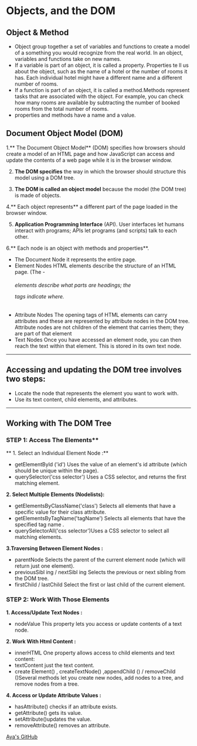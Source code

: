 # Objects, and the DOM

## Object & Method
* Object group together a set of variables and functions to create a model of a something you would recognize from the real world. In an object, variables and functions take on new names.
* If a variable is part of an object, it is called a property. Properties te ll us about the object, such as the name of a hotel or the number of rooms it has. Each individual hotel might have a different name and a different number of rooms.
* If a function is part of an object, it is called a method.Methods represent tasks that are associated with the object. For example, you can check how many rooms are available by subtracting the number of booked rooms from the total number of rooms.
* properties and methods have a name and a value.


## Document Object Model (DOM)
1.** The Document Object Model** (DOM) specifies how browsers should create a model of an HTML page and how JavaScript can access and update the contents of a web page while it is in the browser window.

2. **The DOM specifies** the way in which the browser should structure this model using a DOM tree.

3. **The DOM is called an object model** because the model (the DOM tree) is made of objects.

4.** Each object represents** a different part of the page loaded in the browser window.

5. **Application Programming Interface** (API). User interfaces let humans interact with programs; APls let programs (and scripts) talk to each other.

6.** Each node is an object with methods and properties**.
* The Document Node it represents the entire page.
* Element Nodes HTML elements describe the structure of an HTML page. (The <h l > - <h6> elements describe what parts are headings; the <p> tags indicate where.
* Attribute Nodes The opening tags of HTML elements can carry attributes and these are represented by attribute nodes in the DOM tree. Attribute nodes are not children of the element that carries them; they are part of that element
* Text Nodes Once you have accessed an element node, you can then reach the text within that element. This is stored in its own text node.

---------------------------------------
## Accessing and updating the DOM tree involves two steps:
* Locate the node that represents the element you want to work with.
* Use its text content, child elements, and attributes.
-------------------
## Working with The DOM Tree
### STEP 1: Access The Elements**

** 1. Select an Individual Element Node :**
* getElementByld ('id') Uses the value of an element's id attribute (which should be unique within the page).
* querySelector('css selector') Uses a CSS selector, and returns the first matching element.

**2. Select Multiple Elements (Nodelists):**
* getElementsByClassName('class') Selects all elements that have a specific value for their class attribute.
* getElementsByTagName('tagName') Selects all elements that have the specified tag name .
* querySelectorAll('css selector')Uses a CSS selector to select all matching elements.

**3.Traversing Between Element Nodes :**
* parentNode Selects the parent of the current element node (which will return just one element).
* previousSibl ing / nextSibl ing Selects the previous or next sibling from the DOM tree.
* firstChild / lastChild Select the first or last child of the current element.


### STEP 2: Work With Those Elements

**1. Access/Update Text Nodes :**

* nodeValue This property lets you access or update contents of a text node.

**2. Work With Html Content :** 

* innerHTML One property allows access to child elements and text content:
* textContent just the text content.
* create Element() , createTextNode() ,appendChild () / removeChild ()Several methods let you create new nodes, add nodes to a tree, and remove nodes from a tree.

**4. Access or Update Attribute Values :**
* hasAttribute() checks if an attribute exists.
* getAttribute() gets its value.
* setAttribute()updates the value.
* removeAttribute() removes an attribute.



[Aya's GitHub](https://github.com/Aya-AbuNajm)